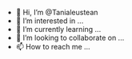 - 👋 Hi, I’m @Tanialeustean
- 👀 I’m interested in ...
- 🌱 I’m currently learning ...
- 💞️ I’m looking to collaborate on ...
- 📫 How to reach me ...

<!---
Tanialeustean/Tanialeustean is a ✨ special ✨ repository because its `README.md` (this file) appears on your GitHub profile.
You can click the Preview link to take a look at your changes.
--->
